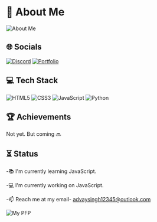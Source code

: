 # 🌟 About Me


![About Me](https://github.com/user-attachments/assets/e6945eb2-b4e8-4311-83ed-5ae10be74588)



## 🌐 Socials
[![Discord](https://img.icons8.com/color/48/000000/discord-logo.png)](https://discord.com/users/advay_0_15114)
[![Portfolio](https://img.shields.io/badge/Portfolio-000?logo=github&logoColor=white)](https://pixel-home.netlify.app/)  

## 💻 Tech Stack
![HTML5](https://img.shields.io/badge/HTML5-E34F26?logo=html5&logoColor=white)
![CSS3](https://img.shields.io/badge/CSS3-1572B6?logo=css3&logoColor=white)
![JavaScript](https://img.shields.io/badge/JavaScript-F7DF1E?logo=javascript&logoColor=black)
![Python](https://img.shields.io/badge/Python-3776AB?logo=python&logoColor=white)
## 🏆 Achievements
Not yet. But coming 🔜

## ⏳ Status

-📚 I'm currently learning JavaScript.

-💻 I'm currently working on JavaScript.

-📫 Reach me at my email- advaysingh12345@outlook.com

![My PFP](https://github.com/user-attachments/assets/5d0542aa-6fb6-48c8-828f-740a5961e856)
